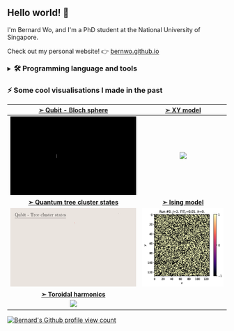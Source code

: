 ## Hello world! 👋

I'm Bernard Wo, and I'm a PhD student at the National University of Singapore.

Check out my personal website! 👉 [bernwo.github.io](https://bernwo.github.io/)

<details><summary><h3 style="display: inline">🛠 Programming language and tools</h3></summary>

<ul>
<li>
  <a href="https://www.cplusplus.com/" target="_blank" rel="noopener noreferrer"><img src="https://img.shields.io/badge/C++-282C34?logo=Cplusplus&logoColor=5E97D0" alt="C++ logo" title="C++" height="25" /></a>
</li>
<li>
  <a href="https://www.python.org/" target="_blank" rel="noopener noreferrer"><img src="https://img.shields.io/badge/Python-282C34?logo=python&logoColor=3776AB" alt="Python logo" title="Python" height="25" /></a>
</li>
<li>
  <a href="https://code.visualstudio.com/" target="_blank" rel="noopener noreferrer"><img src="https://img.shields.io/badge/VS%20Code-282C34?logo=visual-studio-code&logoColor=007ACC" alt="Visual Studio Code logo" title="Visual Studio Code" height="25" /></a>
</li>
<li>
  <a href="https://www.wolfram.com/mathematica/" target="_blank" rel="noopener noreferrer"><img src="https://img.shields.io/badge/Mathematica-282C34?logo=wolframmathematica&logoColor=DD1100" alt="Wolfram logo" title="Wolfram" height="25" /></a>
</li>
<li>
  <a href="https://julialang.org/" target="_blank" rel="noopener noreferrer"><img src="https://img.shields.io/badge/Julia-282C34?logo=julia&logoColor=9558B2" alt="Julia logo" title="Julia" height="25" /></a>
</li>
<li>
  <a href="https://docs.microsoft.com/en-us/powershell/" target="_blank" rel="noopener noreferrer"><img src="https://img.shields.io/badge/Powershell-282C34?logo=powershell&logoColor=5391FE" alt="Powershell logo" title="Powershell" height="25" /></a>
</li>
<li>
  <a href="https://www.tug.org/texlive/" target="_blank" rel="noopener noreferrer"><img src="https://img.shields.io/badge/LaTeX-282C34?logo=LaTeX&logoColor=008080" alt="LaTeX logo" title="LaTeX" height="25" /></a>
</li>
</ul>

</details>

### ⚡ Some cool visualisations I made in the past

|                       [➣ Qubit - Bloch sphere](https://bernwo.github.io/blog/what-is-a-qubit)                       |                                                      [➣ XY model](https://github.com/bernwo/AP3082-XY-Model)                                                      |
| :-----------------------------------------------------------------------------------------------------------------: | :---------------------------------------------------------------------------------------------------------------------------------------------------------------: |
|                <img src="https://github.com/bernwo/bernwo/blob/main/assets/Qubit.gif" height="180">                 | <img src="https://github.com/bernwo/AP3082-XY-Model/blob/main/simulation_images/Metropolis_phase_energy_L64_tau10000000_nrelax1_Tinit0_Tfinal0.gif" height="180"> |
|              [**➣ Quantum tree cluster states**](https://github.com/bernwo/tree-cluster-states-manim)               |                                                 [**➣ Ising model**](https://github.com/bernwo/AP3082-Ising-Model)                                                 |
| <img src="https://github.com/bernwo/tree-cluster-states-manim/blob/main/assets/TreeClusterStates.gif" height="180"> |                  <img src="https://github.com/bernwo/AP3082-Ising-Model/blob/main/simulation_images/Metropolis_J2_TTc0.01_h0.gif" height="180">                   |
|                      [**➣ Toroidal harmonics**](https://github.com/bernwo/toroidal-harmonics)                       |                                                                                                                                                                   |
|       <img src="https://github.com/bernwo/toroidal-harmonics/blob/main/toroidal_harmonics.gif" height="180">        |                                                                                                                                                                   |

<p align="left">
  <a href="https://github.com/bernwo/"><img alt="Bernard's Github profile view count" width="115px" src="https://komarev.com/ghpvc/?username=bernwo&color=ff69b4" /></a>
</p>

<!--
**bernwo/bernwo** is a ✨ _special_ ✨ repository because its `README.md` (this file) appears on your GitHub profile.

Here are some ideas to get you started:

- 🔭 I’m currently working on ...
- 🌱 I’m currently learning ...
- 👯 I’m looking to collaborate on ...
- 🤔 I’m looking for help with ...
- 💬 Ask me about ...
- 📫 How to reach me: ...
- 😄 Pronouns: ...
- ⚡ Fun fact: ...
  -->
